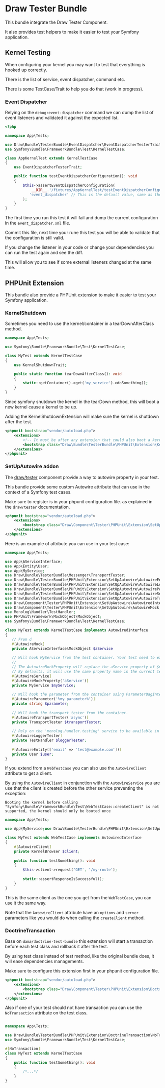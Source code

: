 Draw Tester Bundle
==================

This bundle integrate the Draw Tester Component.

It also provides test helpers to make it easier to test your Symfony application.

## Kernel Testing

When configuring your kernel you may want to test that everything is hooked up correctly.

There is the list of service, event dispatcher, command etc.

There is some TestCase/Trait to help you do that (work in progress).

### Event Dispatcher

Relying on the `debug:event-dispatcher` command we can dump the list of event listeners and validated it against the expected list.

```php
<?php

namespace App\Tests;

use Draw\Bundle\TesterBundle\EventDispatcher\EventDispatcherTesterTrait;
use Symfony\Bundle\FrameworkBundle\Test\KernelTestCase;

class AppKernelTest extends KernelTestCase
{
    use EventDispatcherTesterTrait;

    public function testEventDispatcherConfiguration(): void
    {
        $this->assertEventDispatcherConfiguration(
            __DIR__.'/fixtures/AppKernelTest/testEventDispatcherConfiguration/event_dispatcher.xml',
           'event_dispatcher' // This is the default value, same as the debug:event-dispatcher command
        );
    }
}
```

The first time you run this test it will fail and dump the current configuration in the `event_dispatcher.xml` file.

Commit this file, next time your rune this test you will be able to validate that the configuration is still valid.

If you change the listener in your code or change your dependencies you can run the test again and see the diff.

This will allow you to see if some external listeners changed at the same time.

## PHPUnit Extension

This bundle also provide a PHPUnit extension to make it easier to test your Symfony application.

### KernelShutdown

Sometimes you need to use the kernel/container in a tearDownAfterClass method.

```php
namespace App\Tests;

use Symfony\Bundle\FrameworkBundle\Test\KernelTestCase;

class MyTest extends KernelTestCase
{
    use KernelShutdownTrait;

    public static function tearDownAfterClass(): void
    {
        static::getContainer()->get('my_service')->doSomething();
    }
}
```

Since symfony shutdown the kernel in the tearDown method, this will boot a new kernel cause a kernel to be up.

Adding the KernelShutdownExtension will make sure the kernel is shutdown after the test.

```xml
<phpunit bootstrap="vendor/autoload.php">
    <extensions>
        <!-- It must be after any extension that could also boot a kernel -->
        <bootstrap class="Draw\Bundle\TesterBundle\PHPUnit\Extension\KernelShutdown\KernelShutdownExtension"/>
    </extensions>
</phpunit>
```

### SetUpAutowire addon

The [draw/tester](https://github.com/mpoiriert/tester) component provide a way to autowire property in your test.

This bundle provide some custom Autowire attribute that can use in the context of a Symfony test cases.

Make sure to register is in your phpunit configuration file. as explained in the `draw/tester` documentation.

```xml
<phpunit bootstrap="vendor/autoload.php">
    <extensions>
        <bootstrap class="Draw\Component\Tester\PHPUnit\Extension\SetUpAutowire\SetUpAutowireExtension"/>
    </extensions>
</phpunit>
```

Here is an example of attribute you can use in your test case:

```php
namespace App\Tests;

use App\AServiceInterface;
use App\Entity\User;
use App\MyService;
use Draw\Bundle\TesterBundle\Messenger\TransportTester;
use Draw\Bundle\TesterBundle\PHPUnit\Extension\SetUpAutowire\AutowireEntity;
use Draw\Bundle\TesterBundle\PHPUnit\Extension\SetUpAutowire\AutowireLoggerTester;
use Draw\Bundle\TesterBundle\PHPUnit\Extension\SetUpAutowire\AutowireParameter;
use Draw\Bundle\TesterBundle\PHPUnit\Extension\SetUpAutowire\AutowireService;
use Draw\Bundle\TesterBundle\PHPUnit\Extension\SetUpAutowire\AutowireTransportTester;
use Draw\Component\Tester\PHPUnit\Extension\SetUpAutowire\AutowiredInterface;
use Draw\Component\Tester\PHPUnit\Extension\SetUpAutowire\AutowireMock;
use Monolog\Handler\TestHandler;
use PHPUnit\Framework\MockObject\MockObject;
use Symfony\Bundle\FrameworkBundle\Test\KernelTestCase;

class MyTest extends KernelTestCase implements AutowiredInterface
{
   // From d
   #[AutowireMock]
   private AServiceInterface&MockObject $aService
   
   // Will hook MyService from the test container. Your test need to extend KernelTestCase.
   //
   // The AutowireMockProperty will replace the aService property of $myService. 
   // By defaults, it will use the same property name in the current test case but you can specify a different one using the second parameter.
   #[AutowireService]
   #[AutowireMockProperty('aService')]
   private MyService $myService;
   
   // Will hook the parameter from the container using ParameterBagInterface::resolveValue
   #[AutowireParameter('%my_parameter%')]
   private string $parameter;
   
   // Will hook the transport tester from the container.
   #[AutowireTransportTester('async')]
   private TransportTester $transportTester;
   
   // Rely on the 'monolog.handler.testing' service to be available in the container.
   #[AutowireLoggerTester]
   private TestHandler $loggerTester;
   
   #[AutowireEntity(['email' => 'test@example.com'])]
   private User $user;
}
```

If you extend from a `WebTestCase` you can also use the `AutowireClient` attribute to get a client.

By using the `AutowireClient` in conjunction with the `AutowireService` you are use that the client is
created before the other service preventing the exception:

`Booting the kernel before calling "Symfony\Bundle\FrameworkBundle\Test\WebTestCase::createClient" is not supported, the kernel should only be booted once`

```php
namespace App\Tests;

use App\MyService;use Draw\Bundle\TesterBundle\PHPUnit\Extension\SetUpAutowire\AutowireClient;use Draw\Component\Tester\PHPUnit\Extension\SetUpAutowire\AutowiredInterface;use Symfony\Bundle\FrameworkBundle\KernelBrowser;use Symfony\Bundle\FrameworkBundle\Test\WebTestCase;

class MyTest extends WebTestCase implements AutowiredInterface
{
    #[AutowireClient]
    private KernelBrowser $client;
   
    public function testSomething(): void
    {
        $this->client->request('GET', '/my-route');
        
        static::assertResponseIsSuccessful();
    }
}
```

This is the same client as the one you get from the `WebTestCase`, you can use it the same way.

Note that the `AutowireClient` attribute have an `options` and `server` parameters like you would do when calling the `createClient` method.

### DoctrineTransaction

Base on `dama/doctrine-test-bundle` this extension will start a transaction before each test class and rollback it after the test.

By using test class instead of test method, like the original bundle does, it will ease dependencies managements.

Make sure to configure this extension first in your phpunit configuration file.

```xml
<phpunit bootstrap="vendor/autoload.php">
    <extensions>
        <bootstrap class="Draw\Component\Tester\PHPUnit\Extension\DoctrineTransaction\DoctrineTransactionExtension"/>
    </extensions>
</phpunit>
```

Also if one of your test should not have transaction you can use the `NoTransaction` attribute on the test class.

```php

namespace App\Tests;

use Draw\Bundle\TesterBundle\PHPUnit\Extension\DoctrineTransaction\NoTransaction;
use Symfony\Bundle\FrameworkBundle\Test\KernelTestCase;

#[NoTransaction]
class MyTest extends KernelTestCase
{
    public function testSomething(): void
    {
        /*...*/
    }
}
```